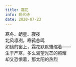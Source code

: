 ```yaml
---
title: 霜花
info: 现代诗
date: 2020-07-23
---
```


寒冬、朗星、寂夜\
北风凛冽，寒鸦悲鸣\
如镜的窗上，霜花默默蜷缩着——\
生于严寒，多么渴望光芒的照耀\
却又恐惧着，那太阳的热烈
